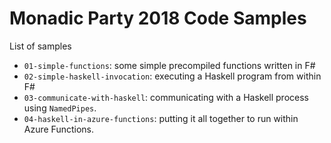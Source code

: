 # Monadic Party 2018 Code Samples

List of samples

- `01-simple-functions`: some simple precompiled functions written in F#
- `02-simple-haskell-invocation`: executing a Haskell program from within F#
- `03-communicate-with-haskell`: communicating with a Haskell process using `NamedPipes`.
- `04-haskell-in-azure-functions`: putting it all together to run within Azure Functions.